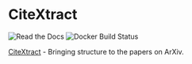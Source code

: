 # CiteXtract

![Read the Docs](https://img.shields.io/readthedocs/citextract.svg) ![Docker Build Status](https://img.shields.io/docker/build/kmjjacobs/citextract.svg)

[CiteXtract](https://www.citextract.com/) - Bringing structure to the papers on ArXiv.